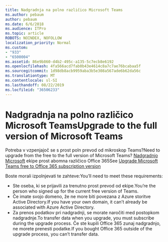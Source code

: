 ```yaml
---
title: Nadgradnja na polno različico Microsoft Teams
ms.author: pebaum
author: pebaum
ms.date: 6/6/2018
ms.audience: ITPro
ms.topic: article
ROBOTS: NOINDEX, NOFOLLOW
localization_priority: Normal
ms.custom:
- "933"
- "6500004"
ms.assetid: 86e9b860-d4b2-495c-a135-5c7ecb8e6192
ms.openlocfilehash: 4fa566acd7fab0b43e4614c8a7c7ae76bcabaa5f
ms.sourcegitcommit: 1d98db8acb9959aba3b5e308a567ade6b62da56c
ms.translationtype: MT
ms.contentlocale: sl-SI
ms.lasthandoff: 08/22/2019
ms.locfileid: "36506233"
---
```

# <a name="upgrade-to-the-full-version-of-microsoft-teams"></a><span data-ttu-id="1d2bf-102">Nadgradnja na polno različico Microsoft Teams</span><span class="sxs-lookup"><span data-stu-id="1d2bf-102">Upgrade to the full version of Microsoft Teams</span></span>

<span data-ttu-id="1d2bf-103">Potreba v vzpenjajoč se s prost poln prevod od mikroskop Teams?</span><span class="sxs-lookup"><span data-stu-id="1d2bf-103">Need to upgrade from the free to the full version of Microsoft Teams?</span></span> <span data-ttu-id="1d2bf-104">[Nadgradnjo Microsoft](https://docs.microsoft.com/microsoftteams/upgrade-freemium) ekipe prost abomna različico Office 365</span><span class="sxs-lookup"><span data-stu-id="1d2bf-104">See [Upgrade Microsoft Teams free to Office 365 subscription version](https://docs.microsoft.com/microsoftteams/upgrade-freemium)</span></span>

<span data-ttu-id="1d2bf-105">Boste morali izpolnjevati te zahteve:</span><span class="sxs-lookup"><span data-stu-id="1d2bf-105">You’ll need to meet these requirements:</span></span>

- <span data-ttu-id="1d2bf-106">Ste oseba, ki se prijavili za trenutno prost prevod od ekipe.</span><span class="sxs-lookup"><span data-stu-id="1d2bf-106">You’re the person who signed up for the current free version of Teams.</span></span>
- <span data-ttu-id="1d2bf-107">Če imate svojo domeno, že ne more biti povezana z Azure storitve Active Directory.</span><span class="sxs-lookup"><span data-stu-id="1d2bf-107">If you have your own domain, it can’t already be associated with Azure Active Directory.</span></span>
- <span data-ttu-id="1d2bf-108">Za prenos podatkov pri nadgradnji, se morate naročiti med postopkom nadgradnje.</span><span class="sxs-lookup"><span data-stu-id="1d2bf-108">To transfer data when you upgrade, you must subscribe during the upgrade process.</span></span> <span data-ttu-id="1d2bf-109">Če ste kupili Office 365 zunaj nadgradnjo, ne morete prenesti podatke.</span><span class="sxs-lookup"><span data-stu-id="1d2bf-109">If you bought Office 365 outside of the upgrade process, you can’t transfer data.</span></span>

